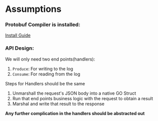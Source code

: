 # Assumptions

### Protobuf Compiler is installed:
[Install Guide](InstallProtoCompiler.md)


### API Design:
We will only need two end points(handlers):

1. `Produce`: For writing to the log
2. `Consume`: For reading from the log

Steps for Handlers should be the same

1. Unmarshall the request's JSON body into a native GO Struct
2. Run that end points business logic with the request to obtain a result
3. Marshal and write that result to the response

**Any further complication in the handlers should be abstracted out**

